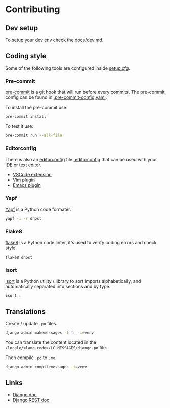 # Contributing

## Dev setup

To setup your dev env check the [docs/dev.md](docs/dev.md).

## Coding style

Some of the following tools are configured inside [setup.cfg](setup.cfg).

### Pre-commit

[pre-commit](https://pre-commit.com/) is a git hook that will run before every commits. The pre-commit config can be found in [.pre-commit-config.yaml](.pre-commit-config.yaml).

To install the pre-commit use:

```sh
pre-commit install
```

To test it use:

```sh
pre-commit run --all-file
```

### Editorconfig

There is also an [editorconfig]((https://editorconfig.org/)) file [.editorconfig](.editorconfig) that can be used with your IDE or text editor.

* [VSCode extension](https://marketplace.visualstudio.com/items?itemName=EditorConfig.EditorConfig)
* [Vim plugin](https://github.com/editorconfig/editorconfig-vim)
* [Emacs plugin](https://github.com/editorconfig/editorconfig-emacs)

### Yapf

[Yapf](https://pypi.org/project/yapf/) is a Python code formater.

```sh
yapf -i -r dhost
```

### Flake8

[flake8](https://flake8.pycqa.org/en/latest/) is a Python code linter, it's used to verify coding errors and check style.

```sh
flake8 dhost
```

### isort

[isort](https://pycqa.github.io/isort/) is a Python utility / library to sort imports alphabetically, and automatically separated into sections and by type.

```sh
isort .
```

## Translations

Create / update `.po` files.

```sh
django-admin makemessages -l fr -i=venv
```

You can translate the content located in the `/locale/<lang_code>/LC_MESSAGES/django.po` file.

Then compile `.po` to `.mo`.

```sh
django-admin compilemessages -i=venv
```

## Links

* [Django doc](https://docs.djangoproject.com/en/3.2/)
* [Django REST doc](https://www.django-rest-framework.org/)
